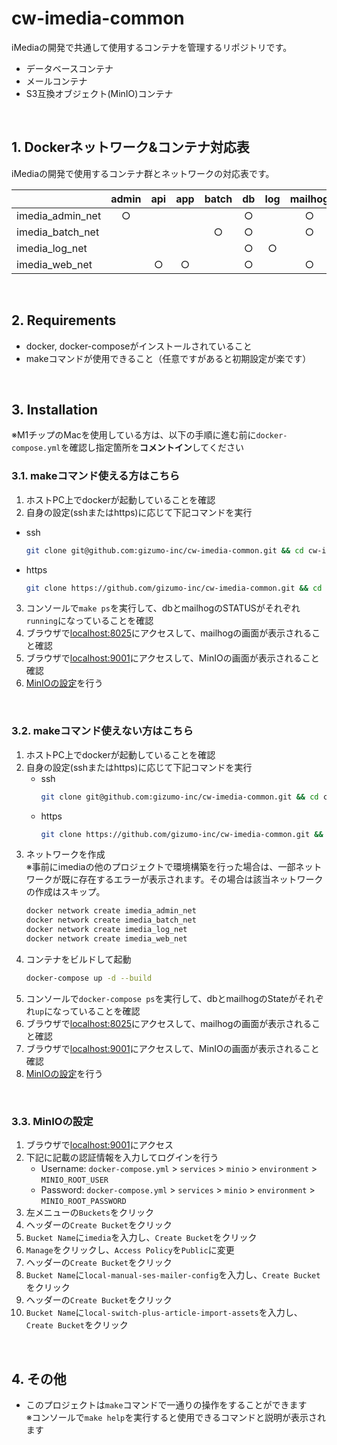 # cw-imedia-common
iMediaの開発で共通して使用するコンテナを管理するリポジトリです。
- データベースコンテナ
- メールコンテナ
- S3互換オブジェクト(MinIO)コンテナ

<br>

## 1. Dockerネットワーク&コンテナ対応表
iMediaの開発で使用するコンテナ群とネットワークの対応表です。

||admin|api|app|batch|db|log|mailhog|pagebuilder|minio|
|---|:---:|:---:|:---:|:---:|:---:|:---:|:---:|:---:|:--:|
|imedia_admin_net|○||||○||○|||
|imedia_batch_net||||○|○||○|||
|imedia_log_net|||||○|○||||
|imedia_web_net||○|○||○||○|○|○|

<br>

## 2. Requirements
- docker, docker-composeがインストールされていること
- makeコマンドが使用できること（任意ですがあると初期設定が楽です）

<br>

## 3. Installation
※M1チップのMacを使用している方は、以下の手順に進む前に`docker-compose.yml`を確認し指定箇所を**コメントイン**してください
### 3.1. makeコマンド使える方はこちら
1. ホストPC上でdockerが起動していることを確認
2. 自身の設定(sshまたはhttps)に応じて下記コマンドを実行
  - ssh
    ```sh
    git clone git@github.com:gizumo-inc/cw-imedia-common.git && cd cw-imedia-common && make init
    ```
  - https
    ```sh
    git clone https://github.com/gizumo-inc/cw-imedia-common.git && cd cw-imedia-common && make init
    ```
3. コンソールで`make ps`を実行して、dbとmailhogのSTATUSがそれぞれ`running`になっていることを確認
4. ブラウザで[localhost:8025](http://localhost:8025)にアクセスして、mailhogの画面が表示されること確認
5. ブラウザで[localhost:9001](http://localhost:9001)にアクセスして、MinIOの画面が表示されること確認
6. <a href="#33-MinIOの設定">MinIOの設定</a>を行う

<br>

### 3.2. makeコマンド使えない方はこちら
1. ホストPC上でdockerが起動していることを確認
2. 自身の設定(sshまたはhttps)に応じて下記コマンドを実行
     - ssh
       ```sh
       git clone git@github.com:gizumo-inc/cw-imedia-common.git && cd cw-imedia-common
       ```
     - https
       ```sh
       git clone https://github.com/gizumo-inc/cw-imedia-common.git && cd cw-imedia-common
       ```
3. ネットワークを作成  
   ※事前にimediaの他のプロジェクトで環境構築を行った場合は、一部ネットワークが既に存在するエラーが表示されます。その場合は該当ネットワークの作成はスキップ。
    ```sh
    docker network create imedia_admin_net
    docker network create imedia_batch_net
    docker network create imedia_log_net
    docker network create imedia_web_net
    ```
4. コンテナをビルドして起動
   ```sh
   docker-compose up -d --build
   ```
5. コンソールで`docker-compose ps`を実行して、dbとmailhogのStateがそれぞれ`up`になっていることを確認
6. ブラウザで[localhost:8025](http://localhost:8025)にアクセスして、mailhogの画面が表示されること確認
7. ブラウザで[localhost:9001](http://localhost:9001)にアクセスして、MinIOの画面が表示されること確認
8. <a href="#33-MinIOの設定">MinIOの設定</a>を行う

<br>

### 3.3. MinIOの設定
1. ブラウザで[localhost:9001](http://localhost:9001)にアクセス
2. 下記に記載の認証情報を入力してログインを行う
    - Username: `docker-compose.yml` > `services` > `minio` > `environment` > `MINIO_ROOT_USER`
    - Password: `docker-compose.yml` > `services` > `minio` > `environment` > `MINIO_ROOT_PASSWORD`
3. 左メニューの`Buckets`をクリック
4. ヘッダーの`Create Bucket`をクリック
5. `Bucket Name`に`imedia`を入力し、`Create Bucket`をクリック
6. `Manage`をクリックし、`Access Policy`を`Public`に変更
7. ヘッダーの`Create Bucket`をクリック
8. `Bucket Name`に`local-manual-ses-mailer-config`を入力し、`Create Bucket`をクリック
9. ヘッダーの`Create Bucket`をクリック
10. `Bucket Name`に`local-switch-plus-article-import-assets`を入力し、`Create Bucket`をクリック

<br>

## 4. その他
- このプロジェクトは`make`コマンドで一通りの操作をすることができます  
  ※コンソールで`make help`を実行すると使用できるコマンドと説明が表示されます
